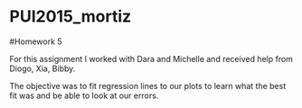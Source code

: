 # PUI2015_mortiz

#Homework 5

For this assignment I worked with Dara and Michelle and received help from Diogo, Xia, Bibby.

The objective was to fit regression lines to our plots to learn what the best fit was and be able to look at our errors.


